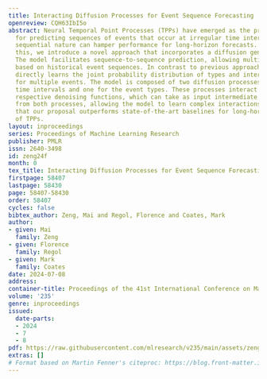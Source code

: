 ```yaml
---
title: Interacting Diffusion Processes for Event Sequence Forecasting
openreview: CQH63IbI5o
abstract: Neural Temporal Point Processes (TPPs) have emerged as the primary framework
  for predicting sequences of events that occur at irregular time intervals, but their
  sequential nature can hamper performance for long-horizon forecasts. To address
  this, we introduce a novel approach that incorporates a diffusion generative model.
  The model facilitates sequence-to-sequence prediction, allowing multi-step predictions
  based on historical event sequences. In contrast to previous approaches, our model
  directly learns the joint probability distribution of types and inter-arrival times
  for multiple events. The model is composed of two diffusion processes, one for the
  time intervals and one for the event types. These processes interact through their
  respective denoising functions, which can take as input intermediate representations
  from both processes, allowing the model to learn complex interactions. We demonstrate
  that our proposal outperforms state-of-the-art baselines for long-horizon forecasting
  of TPPs.
layout: inproceedings
series: Proceedings of Machine Learning Research
publisher: PMLR
issn: 2640-3498
id: zeng24f
month: 0
tex_title: Interacting Diffusion Processes for Event Sequence Forecasting
firstpage: 58407
lastpage: 58430
page: 58407-58430
order: 58407
cycles: false
bibtex_author: Zeng, Mai and Regol, Florence and Coates, Mark
author:
- given: Mai
  family: Zeng
- given: Florence
  family: Regol
- given: Mark
  family: Coates
date: 2024-07-08
address:
container-title: Proceedings of the 41st International Conference on Machine Learning
volume: '235'
genre: inproceedings
issued:
  date-parts:
  - 2024
  - 7
  - 8
pdf: https://raw.githubusercontent.com/mlresearch/v235/main/assets/zeng24f/zeng24f.pdf
extras: []
# Format based on Martin Fenner's citeproc: https://blog.front-matter.io/posts/citeproc-yaml-for-bibliographies/
---
```

